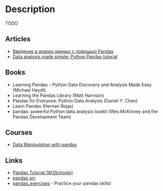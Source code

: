 # Description

TODO


## Articles

- [Введение в анализ данных с помощью Pandas](https://habr.com/ru/post/196980/)
- [Data analysis made simple: Python Pandas tutorial](https://www.educative.io/blog/python-pandas-tutorial)


## Books

- Learning Pandas – Python Data Discovery and Analysis Made Easy (Michael Heydt)
- Learning the Pandas Library (Matt Harrison)
- Pandas for Everyone: Python Data Analysis (Daniel Y. Chen)
- Learn Pandas (Hernan Rojas)
- pandas: powerful Python data analysis toolkit (Wes McKinney and the Pandas Development Team)


## Courses

- [Data Manipulation with pandas](https://learn.datacamp.com/courses/data-manipulation-with-pandas)


## Links

- [Pandas Tutorial (W3Schools)](https://www.w3schools.com/python/pandas/default.asp)
- [pandas src](https://github.com/pandas-dev/pandas)
- [pandas_exercises](https://github.com/guipsamora/pandas_exercises) - Practice your pandas skills!
